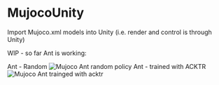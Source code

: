 # MujocoUnity

Import Mujoco.xml models into Unity (i.e. render and control is through Unity)


WIP - so far Ant is working:


Ant - Random ![Mujoco Ant random policy](https://github.com/Sohojoe/MujocoUnity/blob/master/Docs/Images/ant-random.gif) Ant - trained with ACKTR ![Mujoco Ant trainged with acktr](https://github.com/Sohojoe/MujocoUnity/blob/master/Docs/Images/ant-acktor.gif)

